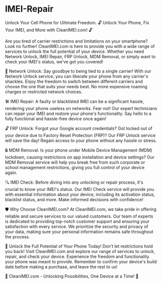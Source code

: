 # IMEI-Repair
Unlock Your Cell Phone for Ultimate Freedom.
🔓 Unlock Your Phone, Fix Your IMEI, and More with CleanIMEI.com! 🔓

Are you tired of carrier restrictions and limitations on your smartphone? Look no further! CleanIMEI.com is here to provide you with a wide range of services to unlock the full potential of your device. Whether you need Network Unlock, IMEI Repair, FRP Unlock, MDM Removal, or simply want to check your IMEI's status, we've got you covered!

📶 Network Unlock:
Say goodbye to being tied to a single carrier! With our Network Unlock service, you can liberate your phone from any carrier's shackles. Enjoy the freedom to switch between different carriers and choose the one that suits your needs best. No more expensive roaming charges or restricted network choices.

🛠️ IMEI Repair:
A faulty or blacklisted IMEI can be a significant hassle, rendering your phone useless on networks. Fear not! Our expert technicians can repair your IMEI and restore your phone's functionality. Say hello to a fully functional and hassle-free device once again!

🔓 FRP Unlock:
Forgot your Google account credentials? Got locked out of your device due to Factory Reset Protection (FRP)? Our FRP Unlock service will save the day! Regain access to your phone without any hassle or stress.

🔒 MDM Removal:
Is your phone under Mobile Device Management (MDM) lockdown, causing restrictions on app installation and device settings? Our MDM Removal service will help you break free from such corporate or school management restrictions, giving you full control of your device again.

🔍 IMEI Check:
Before diving into any unlocking or repair process, it's crucial to know your IMEI's status. Our IMEI Check service will provide you with essential information about your device, including its activation status, blacklist status, and more. Make informed decisions with confidence!

🛡️ Why Choose CleanIMEI.com?
At CleanIMEI.com, we take pride in offering reliable and secure services to our valued customers. Our team of experts is dedicated to providing top-notch customer support and ensuring your satisfaction with every service. We prioritize the security and privacy of your data, making sure your personal information remains safe throughout the process.

🚀 Unlock the Full Potential of Your Phone Today!
Don't let restrictions hold you back! Visit CleanIMEI.com and explore our range of services to unlock, repair, and check your device. Experience the freedom and functionality your phone was meant to provide. Remember to confirm your device's build date before making a purchase, and leave the rest to us!

📲 CleanIMEI.com - Unlocking Possibilities, One Device at a Time! 📲
